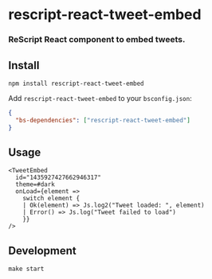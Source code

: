 # rescript-react-tweet-embed

### ReScript React component to embed tweets.

## Install

```
npm install rescript-react-tweet-embed
```

Add `rescript-react-tweet-embed` to your `bsconfig.json`:

```json
{
  "bs-dependencies": ["rescript-react-tweet-embed"]
}
```

## Usage

```rescript
<TweetEmbed
  id="1435927427662946317"
  theme=#dark
  onLoad={element =>
    switch element {
    | Ok(element) => Js.log2("Tweet loaded: ", element)
    | Error() => Js.log("Tweet failed to load")
    }}
/>
```

## Development

```
make start
```
